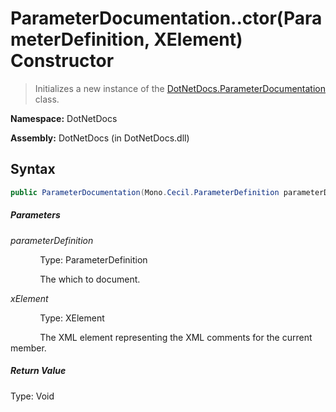 # ParameterDocumentation..ctor(ParameterDefinition, XElement) Constructor
> Initializes a new instance of the [DotNetDocs.ParameterDocumentation](/docs/DotNetDocs/ParameterDocumentation/ParameterDocumentation.md) class.

**Namespace:** DotNetDocs

**Assembly:** DotNetDocs (in DotNetDocs.dll)
## Syntax
```csharp
public ParameterDocumentation(Mono.Cecil.ParameterDefinition parameterDefinition, System.Xml.Linq.XElement xElement);
```
##### Parameters
*parameterDefinition*

&nbsp;&nbsp;&nbsp;&nbsp;&nbsp;&nbsp;&nbsp;&nbsp;&nbsp;&nbsp;&nbsp;&nbsp;Type: ParameterDefinition

&nbsp;&nbsp;&nbsp;&nbsp;&nbsp;&nbsp;&nbsp;&nbsp;&nbsp;&nbsp;&nbsp;&nbsp;The  which to document.


*xElement*

&nbsp;&nbsp;&nbsp;&nbsp;&nbsp;&nbsp;&nbsp;&nbsp;&nbsp;&nbsp;&nbsp;&nbsp;Type: XElement

&nbsp;&nbsp;&nbsp;&nbsp;&nbsp;&nbsp;&nbsp;&nbsp;&nbsp;&nbsp;&nbsp;&nbsp;The XML element representing the XML comments for the current member.


##### Return Value
Type: Void



